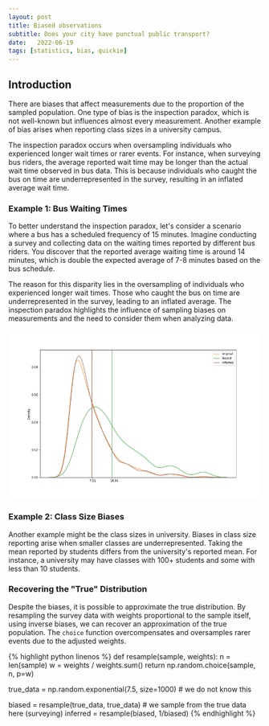 ```yaml
---
layout: post
title: Biased observations
subtitle: Does your city have punctual public transport?
date:   2022-06-19
tags: [statistics, bias, quickie]
---
```


## Introduction

There are biases that affect measurements due to the proportion of the sampled population. One type of bias is the inspection paradox, which is not well-known but influences almost every measurement. Another example of bias arises when reporting class sizes in a university campus.

The inspection paradox occurs when oversampling individuals who experienced longer wait times or rarer events. For instance, when surveying bus riders, the average reported wait time may be longer than the actual wait time observed in bus data. This is because individuals who caught the bus on time are underrepresented in the survey, resulting in an inflated average wait time.

### Example 1: Bus Waiting Times

To better understand the inspection paradox, let's consider a scenario where a bus has a scheduled frequency of 15 minutes. Imagine conducting a survey and collecting data on the waiting times reported by different bus riders. You discover that the reported average waiting time is around 14 minutes, which is double the expected average of 7-8 minutes based on the bus schedule.

The reason for this disparity lies in the oversampling of individuals who experienced longer wait times. Those who caught the bus on time are underrepresented in the survey, leading to an inflated average. The inspection paradox highlights the influence of sampling biases on measurements and the need to consider them when analyzing data.

![Biased Sampling](/assets/posts/bias/sampling.png)

### Example 2: Class Size Biases

Another example might be the class sizes in university. Biases in class size reporting arise when smaller classes are underrepresented. Taking the mean reported by students differs from the university's reported mean. For instance, a university may have classes with 100+ students and some with less than 10 students.

### Recovering the "True" Distribution

Despite the biases, it is possible to approximate the true distribution. By resampling the survey data with weights proportional to the sample itself, using inverse biases, we can recover an approximation of the true population. The `choice` function overcompensates and oversamples rarer events due to the adjusted weights.


{% highlight python linenos %}
def resample(sample, weights):
    n = len(sample)
    w = weights / weights.sum()
    return np.random.choice(sample, n, p=w)

true_data = np.random.exponential(7.5, size=1000) # we do not know this

biased = resample(true_data, true_data) # we sample from the true data here (surveying)
inferred = resample(biased, 1/biased)
{% endhighlight %}



